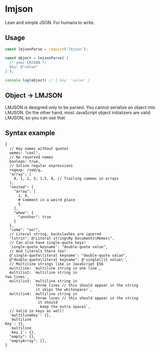 # lmjson

Lean and simple JSON. For humans to write.

## Usage

```js
const lmjsonParse = require('lmjson');

const object = lmjsonParse(`{
  /* your LMJSON */
  key: @"value"
}`);

console.log(object) // { key: 'value' }
```

## Object -> LMJSON

LMJSON is designed only to be parsed. You cannot serialize an object into LMJSON.
On the other hand, most JavaScript object initializers are valid LMJSON, so you can use that.

## Syntax example

```
{ 
  // Key names without quotes
  wemes: "cool",
  // No reserved names
  boolean: true,
  // Inline regular expressions
  regexp: /sed/g,
  "array": [
    0, 1, 2, 3, 1.5, 8, // Trailing commas in arrays
  ],
  "nested": {
    "array": [
      1, 4,
      # Comment in a weird place
      5
    ],
    "whew": {
      "another": true
    }
  },
  "come": "on!",
  // Literal string, backslashes are ignored
  "lstrin": @"Literal string\My Documents\Memes\",
  // Can also have single-quote keys!
  'single-quote keyname': "double-quote value",
  // And literals there too!
  @'single-quote\literal keyname': "double-quote value",
  @"double-quote\literal keyname": @'single\lit value\',
  // Multiline strings like in JavaScript ES6
  multiline: `multiline string in one line`,
  multilin2: `multiline string in
two lines`,
  multilin3: `multiline string in
              three lines // this should appear in the string
              it skips the whitespace!`,
  multilin4: `multiline string in
              three lines // this should appear in the string
               it should
                keep the extra spaces`,
  // Valid in keys as well!
  `multilineKey`: {},
  `multiline
Key`: {},
  `multiline
   Key 2`: {},
  "empty": {},
  "emptyArray": [],
}
```
